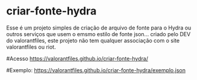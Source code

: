 # criar-fonte-hydra
Esse é um projeto simples de criação de arquivo de fonte para o Hydra ou outros serviços que usem o emsmo estilo de fonte json... criado pelo DEV do valorantfiles, este projeto não tem qualquer associação com o site valorantfiles ou riot.

#Acesso
https://valorantfiles.github.io/criar-fonte-hydra/

#Exemplo:
https://valorantfiles.github.io/criar-fonte-hydra/exemplo.json
